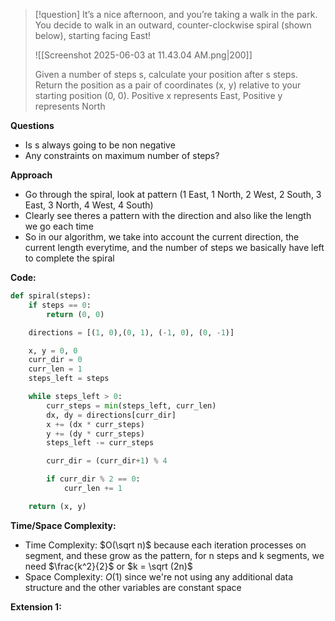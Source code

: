 >[!question]
>It’s a nice afternoon, and you’re taking a walk in the park. You decide to walk in an outward,
>counter-clockwise spiral (shown below), starting facing East!
>
>![[Screenshot 2025-06-03 at 11.43.04 AM.png|200]]
>
>Given a number of steps s, calculate your position after s steps. Return the position as a pair of coordinates (x, y) relative to your starting position (0, 0).
>Positive x represents East, Positive y represents North

**Questions**
- Is s always going to be non negative
- Any constraints on maximum number of steps?

**Approach**
- Go through the spiral, look at pattern (1 East, 1 North, 2 West, 2 South, 3 East, 3 North, 4 West, 4 South)
- Clearly see theres a pattern with the direction and also like the length we go each time
- So in our algorithm, we take into account the current direction, the current length everytime, and the number of steps we basically have left to complete the spiral

**Code:**
```Python
def spiral(steps):
	if steps == 0:
		return (0, 0)

	directions = [(1, 0),(0, 1), (-1, 0), (0, -1)]

	x, y = 0, 0
	curr_dir = 0
	curr_len = 1
	steps_left = steps

	while steps_left > 0:
		curr_steps = min(steps_left, curr_len)
		dx, dy = directions[curr_dir]
		x += (dx * curr_steps)
		y += (dy * curr_steps)
		steps_left -= curr_steps

		curr_dir = (curr_dir+1) % 4

		if curr_dir % 2 == 0:
			curr_len += 1

	return (x, y)
```

**Time/Space Complexity:**
- Time Complexity: $O(\sqrt n)$ because each iteration processes on segment, and these grow as the pattern, for n steps and k segments, we need $\frac{k^2}{2}$ or $k = \sqrt (2n)$ 
- Space Complexity: $O(1)$ since we're not using any additional data structure and the other variables are constant space

**Extension 1:**
```Pytho
```
